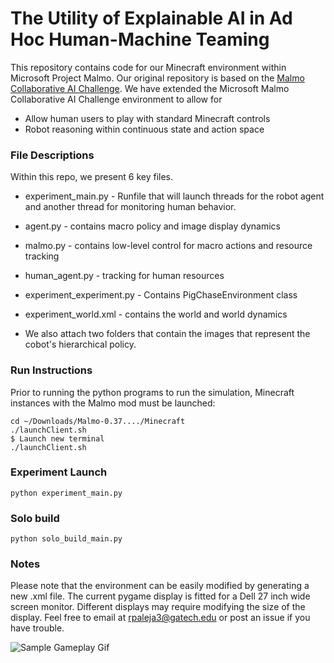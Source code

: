 # The Utility of Explainable AI in Ad Hoc Human-Machine Teaming

This repository contains code for our Minecraft environment within Microsoft Project Malmo. 
Our original repository is based on the [Malmo Collaborative AI Challenge](https://github.com/microsoft/malmo-challenge/blob/master/ai_challenge/pig_chase/).
We have extended the Microsoft Malmo Collaborative AI Challenge environment to allow for 
- Allow human users to play with standard Minecraft controls
- Robot reasoning within continuous state and action space


### File Descriptions
Within this repo, we present 6 key files.
- experiment_main.py - Runfile that will launch 
  threads for the robot agent and another thread for
  monitoring human behavior.
- agent.py - contains macro policy and image display dynamics
- malmo.py - contains low-level control for macro actions and resource tracking
- human_agent.py - tracking for human resources
- experiment_experiment.py - Contains PigChaseEnvironment class
- experiment_world.xml - contains the world and world dynamics

- We also attach two folders that contain the images that represent
the cobot's hierarchical policy.


### Run Instructions 

Prior to running the python programs to run the simulation, Minecraft instances with the 
Malmo mod must be launched:

```shell
cd ~/Downloads/Malmo-0.37..../Minecraft
./launchClient.sh
$ Launch new terminal
./launchClient.sh
```
### Experiment Launch 
```python experiment_main.py```


### Solo build
```python solo_build_main.py```


### Notes
Please note that the environment can be easily modified by generating a new .xml file. The current pygame display
is fitted for a Dell 27 inch wide screen monitor. Different displays may require modifying the size of the display.
Feel free to email at rpaleja3@gatech.edu or post an issue if you have trouble.

![Sample Gameplay Gif]()